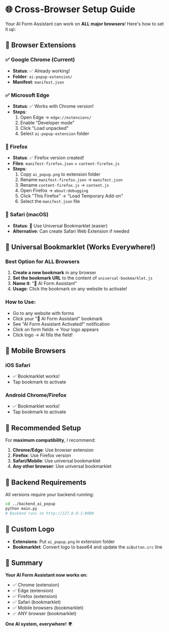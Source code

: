 # 🌐 Cross-Browser Setup Guide

Your AI Form Assistant can work on **ALL major browsers**! Here's how to set it up:

## 🚀 Browser Extensions

### ✅ Google Chrome (Current)

- **Status**: ✅ Already working!
- **Folder**: `ai-popup-extension/`
- **Manifest**: `manifest.json`

### ✅ Microsoft Edge

- **Status**: ✅ Works with Chrome version!
- **Steps**:
  1. Open Edge → `edge://extensions/`
  2. Enable "Developer mode"
  3. Click "Load unpacked"
  4. Select `ai-popup-extension` folder

### 🦊 Firefox

- **Status**: ✅ Firefox version created!
- **Files**: `manifest-firefox.json` + `content-firefox.js`
- **Steps**:
  1. Copy `ai_popup.png` to extension folder
  2. Rename `manifest-firefox.json` → `manifest.json`
  3. Rename `content-firefox.js` → `content.js`
  4. Open Firefox → `about:debugging`
  5. Click "This Firefox" → "Load Temporary Add-on"
  6. Select the `manifest.json` file

### 🍎 Safari (macOS)

- **Status**: 🔧 Use Universal Bookmarklet (easier)
- **Alternative**: Can create Safari Web Extension if needed

## 🔖 Universal Bookmarklet (Works Everywhere!)

### **Best Option for ALL Browsers**

1. **Create a new bookmark** in any browser
2. **Set the bookmark URL** to the content of `universal-bookmarklet.js`
3. **Name it**: "🧠 AI Form Assistant"
4. **Usage**: Click the bookmark on any website to activate!

### **How to Use**:

- Go to any website with forms
- Click your "🧠 AI Form Assistant" bookmark
- See "AI Form Assistant Activated!" notification
- Click on form fields → Your logo appears
- Click logo → AI fills the field!

## 📱 Mobile Browsers

### **iOS Safari**

- ✅ Bookmarklet works!
- Tap bookmark to activate

### **Android Chrome/Firefox**

- ✅ Bookmarklet works!
- Tap bookmark to activate

## 🎯 Recommended Setup

For **maximum compatibility**, I recommend:

1. **Chrome/Edge**: Use browser extension
2. **Firefox**: Use Firefox version
3. **Safari/Mobile**: Use universal bookmarklet
4. **Any other browser**: Use universal bookmarklet

## 🔧 Backend Requirements

All versions require your backend running:

```bash
cd ../backend_ai_popup
python main.py
# Backend runs on http://127.0.0.1:8000
```

## 🎨 Custom Logo

- **Extensions**: Put `ai_popup.png` in extension folder
- **Bookmarklet**: Convert logo to base64 and update the `aiButton.src` line

## 🚀 Summary

**Your AI Form Assistant now works on:**

- ✅ Chrome (extension)
- ✅ Edge (extension)
- ✅ Firefox (extension)
- ✅ Safari (bookmarklet)
- ✅ Mobile browsers (bookmarklet)
- ✅ ANY browser (bookmarklet)

**One AI system, everywhere!** 🌍
